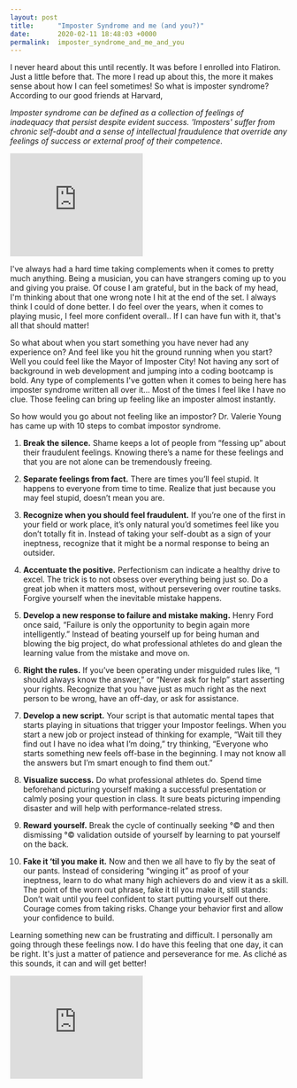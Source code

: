 ```yaml
---
layout: post
title:      "Imposter Syndrome and me (and you?)"
date:       2020-02-11 18:48:03 +0000
permalink:  imposter_syndrome_and_me_and_you
---
```



I never heard about this until recently. It was before I enrolled into Flatiron. Just a little before that. The more I read up 
about this, the more it makes sense about how I can feel sometimes! So what is imposter syndrome? According to our good friends at Harvard, 


*Imposter syndrome can be defined as a collection of feelings of inadequacy that persist despite evident success. 
'Imposters' suffer from chronic self-doubt and a sense of intellectual fraudulence that override any feelings of success 
or external proof of their competence*.

<iframe src="https://giphy.com/embed/l2Je2SEdDajCzM5Ow" width="240" height="186" frameBorder="" class="giphy-embed" allowFullScreen></iframe><p><a href="https://giphy.com/gifs/season-16-the-simpsons-16x5-l2Je2SEdDajCzM5Ow"></a></p>

I've always had a hard time taking complements when it comes to pretty much anything. Being a musician, you can 
have strangers coming up to you and giving you praise. Of couse I am grateful, but in the back of my head, I'm thinking 
about that one wrong note I hit at the end of the set. I always think I could of done better. I do feel over the years, when
it comes to playing music, I feel more confident overall.. If I can have fun with it, that's all that should matter! 


So what about when you start something you have never had any experience on? And feel like you hit the ground 
running when you start? Well you could feel like the Mayor of Imposter City! Not having any sort of background in web 
development and jumping into a coding bootcamp is bold. Any type of complements I've gotten when it comes to 
being here has imposter syndrome written all over it... Most of the times I feel like I have no clue. Those feeling can 
bring up feeling like an imposter almost instantly. 

So how would you go about not feeling like an impostor? Dr. Valerie Young has came up with 10 steps to combat impostor syndrome. 

1. **Break the silence.** Shame keeps a lot of people from “fessing up” about their fraudulent feelings. Knowing there’s a name for these feelings and that you are not alone can be tremendously freeing. 

2. **Separate feelings from fact.** There are times you’ll feel stupid. It happens to everyone from time to time. Realize that just because you may feel stupid, doesn’t mean you are.

3. **Recognize when you should feel fraudulent.** If you’re one of the first in your field or work place, it’s only natural you’d sometimes feel like you don’t totally fit in. Instead of taking your self-doubt as a sign of your ineptness, recognize that it might be a normal response to being an outsider. 

4. **Accentuate the positive.** Perfectionism can indicate a healthy drive to excel. The trick is to not obsess over everything being just so. Do a great job when it matters most, without persevering over routine tasks. Forgive yourself when the inevitable mistake happens. 

5. **Develop a new response to failure and mistake making.** Henry Ford once said, “Failure is only the opportunity to begin again more intelligently.” Instead of beating yourself up for being human and blowing the big project, do what professional athletes do and glean the learning value from the mistake and move on. 

6. **Right the rules.** If you’ve been operating under misguided rules like, “I should always know the answer,” or “Never ask for help” start asserting your rights. Recognize that you have just as much right as the next person to be wrong, have an off-day, or ask for assistance. 

7. **Develop a new script.** Your script is that automatic mental tapes that starts playing in situations that trigger your Impostor feelings. When you start a new job or project instead of thinking for example, “Wait till they find out I have no idea what I’m doing,” try thinking, “Everyone who starts something new feels off-base in the beginning. I may not know all the answers but I’m smart enough to find them out.” 

8. **Visualize success.** Do what professional athletes do. Spend time beforehand picturing yourself making a successful presentation or calmly posing your question in class. It sure beats picturing impending disaster and will help with performance-related stress. 

9. **Reward yourself.** Break the cycle of continually seeking °© and then dismissing °© validation outside of yourself by learning to pat yourself on the back.

10. **Fake it ‘til you make it.** Now and then we all have to fly by the seat of our pants. Instead of considering “winging it” as proof of your ineptness, learn to do what many high achievers do and view it as a skill. The point of the worn out phrase, fake it til you make it, still stands: Don’t wait until you feel confident to start putting yourself out there. Courage comes from taking risks. Change your behavior first and allow your confidence to build. 

Learning something new can be frustrating and difficult. I personally am going through these feelings now. I do have this feeling that one day, it can be right. It's just a matter of patience and perseverance for me. As cliché as this sounds, it can and will get better! 

<iframe src="https://giphy.com/embed/xT5LMSleuVuCe24KLC" width="240" height="186" frameBorder="0" class="giphy-embed" allowFullScreen></iframe><p><a href="https://giphy.com/gifs/season-7-the-simpsons-7x7-xT5LMSleuVuCe24KLC"></a></p>










